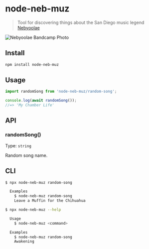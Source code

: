 # node-neb-muz

> Tool for discovering things about the San Diego music legend [Nebyoolae](https://nebyoolae.bandcamp.com)

![Nebyoolae Bandcamp Photo](https://f4.bcbits.com/img/0035896241_100.png)

## Install

```bash
npm install node-neb-muz
```

## Usage

```js
import randomSong from 'node-neb-muz/random-song';

console.log(await randomSong());
//=> 'My Chamber Life'
```

## API

### randomSong()

Type: `string`

Random song name.

## CLI

```bash
$ npx node-neb-muz random-song

  Examples
    $ node-neb-muz random-song
    Leave a Muffin for the Chihuahua
```

```bash
$ npx node-neb-muz --help

  Usage
    $ node-neb-muz <command>

  Examples
    $ node-neb-muz random-song
    Awakening
```

